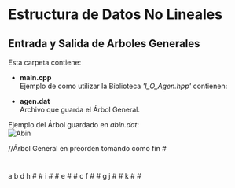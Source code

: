 # Estructura de Datos No Lineales
## Entrada y Salida de Arboles Generales

Esta carpeta contiene:  
  * **main.cpp**  
      Ejemplo de como utilizar la Biblioteca *'I_O_Agen.hpp'* contienen:  
        
  * **agen.dat**  
      Archivo que guarda el Árbol General.  
      
Ejemplo del Árbol guardado en *abin.dat*:      
![Abin](http://img.fenixzone.net/i/lmTtJ8j.jpeg)

//Árbol General en preorden tomando como fin #
#
a b d h # # i # # e # # c f # # g j # # k # #
